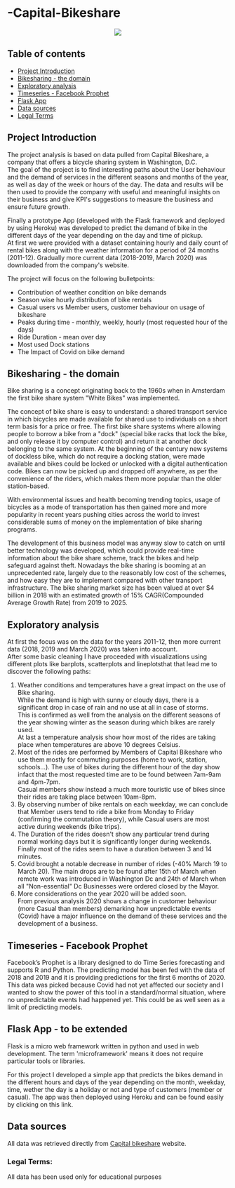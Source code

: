 # -Capital-Bikeshare


<p align="center">
  <img src="https://user-images.githubusercontent.com/73824871/110596895-2c106100-8180-11eb-948e-7bc0658286f6.png">
</p> 

## Table of contents

* [Project Introduction](https://github.com/davidellavalle/Capital-Bikeshare/blob/main/README.md#project-introduction)  
* [Bikesharing - the domain](https://github.com/davidellavalle/Capital-Bikeshare/blob/main/README.md#bikesharing---the-domain)
* [Exploratory analysis](https://github.com/davidellavalle/Capital-Bikeshare/blob/main/README.md#exploratory-analysis)
* [Timeseries - Facebook Prophet](https://github.com/davidellavalle/Capital-Bikeshare/blob/main/README.md#timeseries---facebook-prophet)
* [Flask App](https://github.com/davidellavalle/Capital-Bikeshare/blob/main/README.md#flask-app---to-be-extended)
* [Data sources](https://github.com/davidellavalle/Capital-Bikeshare/blob/main/README.md#data-sources)
* [Legal Terms](https://github.com/davidellavalle/Capital-Bikeshare/blob/main/README.md#legal-terms)
  
## Project Introduction

The project analysis is based on data pulled from Capital Bikeshare, a company that offers a bicycle sharing system in Washington, D.C.   
The goal of the project is to find interesting paths about the User behaviour and the demand of services in the different seasons and months of the year, as well as day of the week or hours of the day. The data and results will be then used to provide the company with useful and meaningful insights on their business and give KPI's suggestions to measure the business and ensure future growth.  

Finally a prototype App (developed with the Flask framework and deployed by using Heroku) was developed to predict the demand of bike in the different days of the year depending on the day and time of pickup.  
At first we were provided with a dataset containing hourly and daily count of rental bikes along with the weather information for a period of 24 months (2011-12). Gradually more current data (2018-2019, March 2020) was downloaded from the company's website.

The project will focus on the following bulletpoints:

- Contribution of weather condition on bike demands  
- Season wise hourly distribution of bike rentals
- Casual users vs Member users, customer behaviour on usage of bikeshare
- Peaks during time - monthly, weekly, hourly (most requested hour of the days)
- Ride Duration - mean over day
- Most used Dock stations
- The Impact of Covid on bike demand

## Bikesharing - the domain

Bike sharing is a concept originating back to the 1960s when in Amsterdam the first bike share system "White Bikes" was implemented. 

The concept of bike share is easy to understand: a shared transport service in which bicycles are made available for shared use to individuals on a short term basis for a price or free. 
The first bike share systems where allowing people to borrow a bike from a "dock" (special bike racks that lock the bike, and only release it by computer control) and return it at another dock belonging to the same system. At the beginning of the century new systems of dockless bike, which do not require a docking station, were made available and bikes could be locked or unlocked with a digital authentication code. Bikes can now be picked up and dropped off anywhere, as per the convenience of the riders, which makes them more popular than the older station-based.

With environmental issues and health becoming trending topics, usage of bicycles as a mode of transportation has then gained more and more popularity in recent years pushing cities across the world to invest considerable sums of money on the implementation of bike sharing programs.

The development of this business model was anyway slow to catch on until better technology was developed, which could provide real-time information about the bike share scheme, track the bikes and help safeguard against theft.
Nowadays the bike sharing is booming at an unprecedented rate, largely due to the reasonably low cost of the schemes, and how easy they are to implement compared with other transport infrastructure.
The bike sharing market size has been valued at over $4 billion in 2018 with an estimated growth of 15% CAGR(Compounded Average Growth Rate) from 2019 to 2025.

## Exploratory analysis

At first the focus was on the data for the years 2011-12, then more current data (2018, 2019 and March 2020) was taken into account.  
After some basic cleaning I have proceeded with visualizations using different plots like barplots, scatterplots and lineplotsthat that lead me to discover the following paths:

1. Weather conditions and temperatures have a great impact on the use of Bike sharing.  
While the demand is high with sunny or cloudy days, there is a significant drop in case of rain and no use at all in case of storms.  
This is confirmed as well from the analysis on the different seasons of the year showing winter as the season during which bikes are rarely used.  
At last a temperature analysis show how most of the rides are taking place when temperatures are above 10 degrees Celsius.
2. Most of the rides are performed by Members of Capital Bikeshare who use them mostly for commuting purposes (home to work, station, schools...). The use of bikes during the different hour of the day show infact that the most requested time are to be found between 7am-9am and 4pm-7pm.   
Casual members show instead a much more touristic use of bikes since their rides are taking place between 10am-8pm.
3. By observing number of bike rentals on each weekday, we can conclude that Member users tend to ride a bike from Monday to Friday (confirming the commutation theory), while Casual users are most active during weekends (bike trips).
4. The Duration of the rides doesn't show any particular trend during normal working days but it is significantly longer during weekends.  
Finally most of the rides seem to have a duration between 3 and 14 minutes.
5. Covid brought a notable decrease in number of rides (-40% March 19 to March 20). The main drops are to be found after 15th of March when remote work was introduced in Washington Dc and 24th of March when all "Non-essential" Dc Businesses were ordered closed by the Mayor.
6. More considerations on the year 2020 will be added soon.  
From previous analysis 2020 shows a change in customer behaviour (more Casual than members) demarking how unpredictable events (Covid) have a major influence on the demand of these services and the development of a business. 

## Timeseries - Facebook Prophet

Facebook’s Prophet is a library designed to do Time Series forecasting and supports R and Python. 
The predicting model has been fed with the data of 2018 and 2019 and it is providing predictions for the first 6 months of 2020.  
This data was picked because Covid had not yet affected our society and I wanted to show the power of this tool in a standard/normal situation, where no unpredictable events had happened yet. This could be as well seen as a limit of predicting models.

## Flask App - to be extended

Flask is a micro web framework written in python and used in web development. The term 'microframework' means it does not require particular tools or libraries.

For this project I developed a simple app that predicts the bikes demand in the different hours and days of the year depending on the month, weekday, time, wether the day is a holiday or not and type of customers (member or casual). The app was then deployed using Heroku and can be found easily by clicking on this link.

## Data sources

All data was retrieved directly from [Capital bikeshare](https://www.capitalbikeshare.com/system-data) website.


### Legal Terms:

All data has been used only for educational purposes
